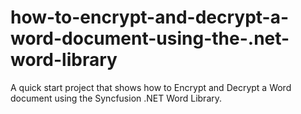 # how-to-encrypt-and-decrypt-a-word-document-using-the-.net-word-library
A quick start project that shows how to Encrypt and Decrypt a Word document using the Syncfusion .NET Word Library.
